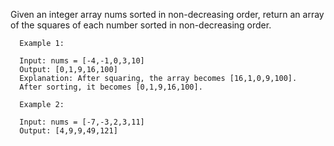 Given an integer array nums sorted in non-decreasing order, return an array of the squares of each number sorted in non-decreasing order.

      Example 1:

      Input: nums = [-4,-1,0,3,10]
      Output: [0,1,9,16,100]
      Explanation: After squaring, the array becomes [16,1,0,9,100].
      After sorting, it becomes [0,1,9,16,100].

      Example 2:

      Input: nums = [-7,-3,2,3,11]
      Output: [4,9,9,49,121]
